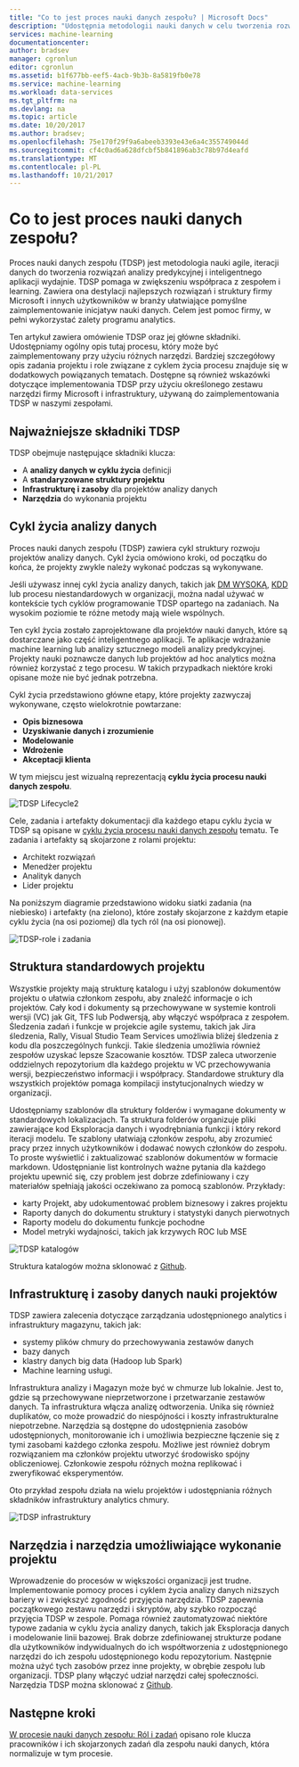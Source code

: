 ```yaml
---
title: "Co to jest proces nauki danych zespołu? | Microsoft Docs"
description: "Udostępnia metodologii nauki danych w celu tworzenia rozwiązań analizy predykcyjnej i inteligentnego aplikacji."
services: machine-learning
documentationcenter: 
author: bradsev
manager: cgronlun
editor: cgronlun
ms.assetid: b1f677bb-eef5-4acb-9b3b-8a5819fb0e78
ms.service: machine-learning
ms.workload: data-services
ms.tgt_pltfrm: na
ms.devlang: na
ms.topic: article
ms.date: 10/20/2017
ms.author: bradsev;
ms.openlocfilehash: 75e170f29f9a6abeeb3393e43e6a4c355749044d
ms.sourcegitcommit: cf4c0ad6a628dfcbf5b841896ab3c78b97d4eafd
ms.translationtype: MT
ms.contentlocale: pl-PL
ms.lasthandoff: 10/21/2017
---
```

# <a name="what-is-the-team-data-science-process"></a>Co to jest proces nauki danych zespołu?

Proces nauki danych zespołu (TDSP) jest metodologia nauki agile, iteracji danych do tworzenia rozwiązań analizy predykcyjnej i inteligentnego aplikacji wydajnie. TDSP pomaga w zwiększeniu współpraca z zespołem i learning. Zawiera ona destylacji najlepszych rozwiązań i struktury firmy Microsoft i innych użytkowników w branży ułatwiające pomyślne zaimplementowanie inicjatyw nauki danych. Celem jest pomoc firmy, w pełni wykorzystać zalety programu analytics.

Ten artykuł zawiera omówienie TDSP oraz jej główne składniki. Udostępniamy ogólny opis tutaj procesu, który może być zaimplementowany przy użyciu różnych narzędzi. Bardziej szczegółowy opis zadania projektu i role związane z cyklem życia procesu znajduje się w dodatkowych powiązanych tematach. Dostępne są również wskazówki dotyczące implementowania TDSP przy użyciu określonego zestawu narzędzi firmy Microsoft i infrastruktury, używaną do zaimplementowania TDSP w naszymi zespołami.

## <a name="key-components-of-the-tdsp"></a>Najważniejsze składniki TDSP

TDSP obejmuje następujące składniki klucza:

- A **analizy danych w cyklu życia** definicji
- A **standaryzowane struktury projektu**
- **Infrastrukturę i zasoby** dla projektów analizy danych
- **Narzędzia** do wykonania projektu


## <a name="data-science-lifecycle"></a>Cykl życia analizy danych

Proces nauki danych zespołu (TDSP) zawiera cykl struktury rozwoju projektów analizy danych. Cykl życia omówiono kroki, od początku do końca, że projekty zwykle należy wykonać podczas są wykonywane.

Jeśli używasz innej cykl życia analizy danych, takich jak [DM WYSOKĄ](https://wikipedia.org/wiki/Cross_Industry_Standard_Process_for_Data_Mining), [KDD](https://wikipedia.org/wiki/Data_mining#Process) lub procesu niestandardowych w organizacji, można nadal używać w kontekście tych cyklów programowanie TDSP opartego na zadaniach. Na wysokim poziomie te różne metody mają wiele wspólnych. 

Ten cykl życia zostało zaprojektowane dla projektów nauki danych, które są dostarczane jako część inteligentnego aplikacji. Te aplikacje wdrażanie machine learning lub analizy sztucznego modeli analizy predykcyjnej. Projekty nauki poznawcze danych lub projektów ad hoc analytics można również korzystać z tego procesu. W takich przypadkach niektóre kroki opisane może nie być jednak potrzebna.    

Cykl życia przedstawiono główne etapy, które projekty zazwyczaj wykonywane, często wielokrotnie powtarzane:

* **Opis biznesowa**
* **Uzyskiwanie danych i zrozumienie**
* **Modelowanie**
* **Wdrożenie**
* **Akceptacji klienta**

W tym miejscu jest wizualną reprezentacją **cyklu życia procesu nauki danych zespołu**. 

![TDSP Lifecycle2](./media/overview/tdsp-lifecycle2.png) 

Cele, zadania i artefakty dokumentacji dla każdego etapu cyklu życia w TDSP są opisane w [cyklu życia procesu nauki danych zespołu](lifecycle.md) tematu. Te zadania i artefakty są skojarzone z rolami projektu:

- Architekt rozwiązań
- Menedżer projektu
- Analityk danych
- Lider projektu 

Na poniższym diagramie przedstawiono widoku siatki zadania (na niebiesko) i artefakty (na zielono), które zostały skojarzone z każdym etapie cyklu życia (na osi poziomej) dla tych ról (na osi pionowej). 

![TDSP-role i zadania](./media/overview/tdsp-tasks-by-roles.png)

## <a name="standardized-project-structure"></a>Struktura standardowych projektu

Wszystkie projekty mają strukturę katalogu i użyj szablonów dokumentów projektu o ułatwia członkom zespołu, aby znaleźć informacje o ich projektów. Cały kod i dokumenty są przechowywane w systemie kontroli wersji (VC) jak Git, TFS lub Podwersją, aby włączyć współpraca z zespołem. Śledzenia zadań i funkcje w projekcie agile systemu, takich jak Jira śledzenia, Rally, Visual Studio Team Services umożliwia bliżej śledzenia z kodu dla poszczególnych funkcji. Takie śledzenia umożliwia również zespołów uzyskać lepsze Szacowanie kosztów. TDSP zaleca utworzenie oddzielnych repozytorium dla każdego projektu w VC przechowywania wersji, bezpieczeństwo informacji i współpracy. Standardowe struktury dla wszystkich projektów pomaga kompilacji instytucjonalnych wiedzy w organizacji.

Udostępniamy szablonów dla struktury folderów i wymagane dokumenty w standardowych lokalizacjach. Ta struktura folderów organizuje pliki zawierające kod Eksploracja danych i wyodrębniania funkcji i który rekord iteracji modelu. Te szablony ułatwiają członków zespołu, aby zrozumieć pracy przez innych użytkowników i dodawać nowych członków do zespołu. To proste wyświetlić i zaktualizować szablonów dokumentów w formacie markdown. Udostępnianie list kontrolnych ważne pytania dla każdego projektu upewnić się, czy problem jest dobrze zdefiniowany i czy materiałów spełniają jakości oczekiwano za pomocą szablonów. Przykłady:

- karty Projekt, aby udokumentować problem biznesowy i zakres projektu
- Raporty danych do dokumentu struktury i statystyki danych pierwotnych
- Raporty modelu do dokumentu funkcje pochodne
- Model metryki wydajności, takich jak krzywych ROC lub MSE


![TDSP katalogów](./media/overview/tdsp-dir-structure.png)

Struktura katalogów można sklonować z [Github](https://github.com/Azure/Azure-TDSP-ProjectTemplate).

## <a name="infrastructure-and-resources-for-data-science-projects"></a>Infrastrukturę i zasoby danych nauki projektów  

TDSP zawiera zalecenia dotyczące zarządzania udostępnionego analytics i infrastruktury magazynu, takich jak:

- systemy plików chmury do przechowywania zestawów danych 
- bazy danych
- klastry danych big data (Hadoop lub Spark) 
- Machine learning usługi. 

Infrastruktura analizy i Magazyn może być w chmurze lub lokalnie. Jest to, gdzie są przechowywane nieprzetworzone i przetwarzanie zestawów danych. Ta infrastruktura włącza analizę odtworzenia. Unika się również duplikatów, co może prowadzić do niespójności i koszty infrastrukturalne niepotrzebne. Narzędzia są dostępne do udostępnienia zasobów udostępnionych, monitorowanie ich i umożliwia bezpieczne łączenie się z tymi zasobami każdego członka zespołu. Możliwe jest również dobrym rozwiązaniem ma członków projektu utworzyć środowisko spójny obliczeniowej. Członkowie zespołu różnych można replikować i zweryfikować eksperymentów.

Oto przykład zespołu działa na wielu projektów i udostępniania różnych składników infrastruktury analytics chmury.

![TDSP infrastruktury](./media/overview/tdsp-analytics-infra.png)


## <a name="tools-and-utilities-for-project-execution"></a>Narzędzia i narzędzia umożliwiające wykonanie projektu

Wprowadzenie do procesów w większości organizacji jest trudne. Implementowanie pomocy proces i cyklem życia analizy danych niższych bariery w i zwiększyć zgodność przyjęcia narzędzia. TDSP zapewnia początkowego zestawu narzędzi i skryptów, aby szybko rozpocząć przyjęcia TDSP w zespole. Pomaga również zautomatyzować niektóre typowe zadania w cyklu życia analizy danych, takich jak Eksploracja danych i modelowanie linii bazowej. Brak dobrze zdefiniowanej strukturze podane dla użytkowników indywidualnych do ich współtworzenia z udostępnionego narzędzi do ich zespołu udostępnionego kodu repozytorium. Następnie można użyć tych zasobów przez inne projekty, w obrębie zespołu lub organizacji. TDSP plany włączyć udział narzędzi całej społeczności. Narzędzia TDSP można sklonować z [Github](https://github.com/Azure/Azure-TDSP-Utilities).


## <a name="next-steps"></a>Następne kroki

[W procesie nauki danych zespołu: Ról i zadań](https://github.com/Azure/Microsoft-TDSP/blob/master/Docs/roles-tasks.md) opisano role klucza pracowników i ich skojarzonych zadań dla zespołu nauki danych, która normalizuje w tym procesie. 
